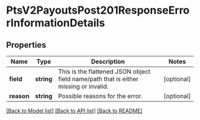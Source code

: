 # PtsV2PayoutsPost201ResponseErrorInformationDetails

## Properties
Name | Type | Description | Notes
------------ | ------------- | ------------- | -------------
**field** | **string** | This is the flattened JSON object field name/path that is either missing or invalid. | [optional] 
**reason** | **string** | Possible reasons for the error. | [optional] 

[[Back to Model list]](../README.md#documentation-for-models) [[Back to API list]](../README.md#documentation-for-api-endpoints) [[Back to README]](../README.md)


